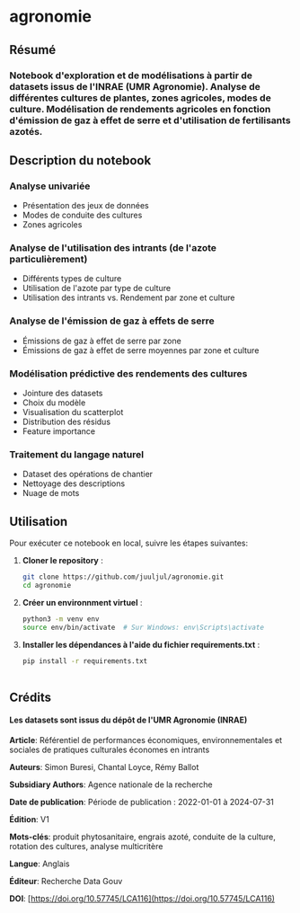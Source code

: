 # agronomie

## Résumé 
### Notebook d'exploration et de modélisations à partir de datasets issus de l'INRAE (UMR Agronomie). Analyse de différentes cultures de plantes, zones agricoles, modes de culture. Modélisation de rendements agricoles en fonction d'émission de gaz à effet de serre et d'utilisation de fertilisants azotés.

## Description du notebook
### Analyse univariée  
- Présentation des jeux de données
- Modes de conduite des cultures
- Zones agricoles
### Analyse de l'utilisation des intrants (de l'azote particulièrement)
- Différents types de culture  
- Utilisation de l'azote par type de culture  
- Utilisation des intrants vs. Rendement par zone et culture  
### Analyse de l'émission de gaz à effets de serre
- Émissions de gaz à effet de serre par zone
- Émissions de gaz à effet de serre moyennes par zone et culture
### Modélisation prédictive des rendements des cultures
- Jointure des datasets
- Choix du modèle
- Visualisation du scatterplot
- Distribution des résidus
- Feature importance
### Traitement du langage naturel
- Dataset des opérations de chantier
- Nettoyage des descriptions
- Nuage de mots

## Utilisation 
Pour exécuter ce notebook en local, suivre les étapes suivantes: 
1. **Cloner le repository** :
   ```bash
   git clone https://github.com/juuljul/agronomie.git
   cd agronomie

2. **Créer un environnment virtuel** :
   ```bash
   python3 -m venv env
   source env/bin/activate  # Sur Windows: env\Scripts\activate

3. **Installer les dépendances à l'aide du fichier requirements.txt** :
   ```bash
   pip install -r requirements.txt
  
## Crédits
#### Les datasets sont issus du dépôt de l'UMR Agronomie (INRAE)
**Article**: Référentiel de performances économiques, environnementales et sociales de pratiques culturales économes en intrants

**Auteurs**: Simon Buresi, Chantal Loyce, Rémy Ballot

**Subsidiary Authors**: Agence nationale de la recherche

**Date de publication**: Période de publication : 2022-01-01 à 2024-07-31

**Édition**: V1

**Mots-clés**: produit phytosanitaire, engrais azoté, conduite de la culture, rotation des cultures, analyse multicritère

**Langue**: Anglais

**Éditeur**: Recherche Data Gouv

**DOI**: [https://doi.org/10.57745/LCA116](https://doi.org/10.57745/LCA116)
